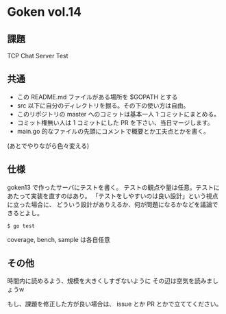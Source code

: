 # Goken vol.14

## 課題

TCP Chat Server Test


## 共通

- この README.md ファイルがある場所を $GOPATH とする
- src 以下に自分のディレクトリを掘る。その下の使い方は自由。
- このリポジトリの master へのコミットは基本一人 1 コミットにまとめる。
- コミット権無い人は 1 コミットにした PR を下さい、当日マージします。
- main.go 的なファイルの先頭にコメントで概要とか工夫点とかを書く。


(あとでやりながら色々変える)


## 仕様

goken13 で作ったサーバにテストを書く。
テストの観点や量は任意。テストにあたって実装を直すのはあり。
「テストをしやすいのは良い設計」という視点に立った場合に、
どういう設計がありえるか、何が問題になるかなどを議論できるとよし。

```
$ go test
```

coverage, bench, sample は各自任意


## その他

時間内に読めるよう、規模を大きくしすぎないように
その辺は空気を読みましょうw

もし、課題を修正した方が良い場合は、 issue とか PR とかで立ててください。
